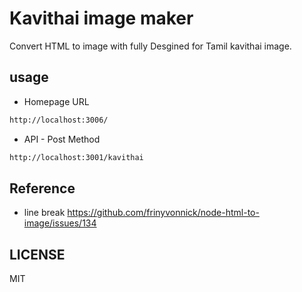 # Kavithai image maker

Convert HTML to image with fully Desgined for Tamil kavithai image.

## usage

- Homepage URL

```html
http://localhost:3006/
```

- API - Post Method

```html
http://localhost:3001/kavithai
```

## Reference

- line break <https://github.com/frinyvonnick/node-html-to-image/issues/134>

## LICENSE

MIT
